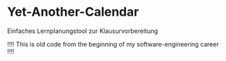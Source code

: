Yet-Another-Calendar
====================

Einfaches Lernplanungstool zur Klausurvorbereitung

!!!! This is old code from the beginning of my software-engineering career !!!!
